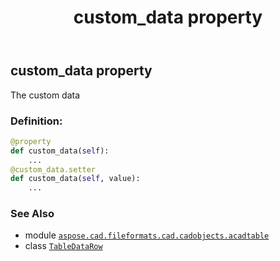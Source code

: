 ﻿---
title: custom_data property
second_title: Aspose.CAD for Python via .NET API References
description: 
type: docs
weight: 50
url: /python-net/aspose.cad.fileformats.cad.cadobjects.acadtable/tabledatarow/custom_data/
is_root: false
---

## custom_data property


The custom data
### Definition:
```python
@property
def custom_data(self):
    ...
@custom_data.setter
def custom_data(self, value):
    ...
```

### See Also
* module [`aspose.cad.fileformats.cad.cadobjects.acadtable`](../../)
* class [`TableDataRow`](/cad/python-net/aspose.cad.fileformats.cad.cadobjects.acadtable/tabledatarow)
